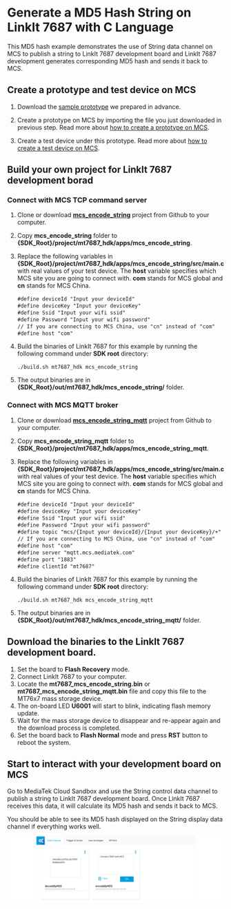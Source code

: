 # Generate a MD5 Hash String on LinkIt 7687 with C Language

This MD5 hash example demonstrates the use of String data channel on MCS to publish a string to LinkIt 7687 development board and LinkIt 7687 development generates corresponding MD5 hash and sends it back to MCS. 

## Create a prototype and test device on MCS

1. Download the [sample prototype](https://iamblue.gitbooks.io/mt7687-on-linkit-rtos-ebook-for-community/content/zh-TW/cloud/device.json) we prepared in advance.

2. Create a prototype on MCS by importing the file you just downloaded in previous step. Read more about [how to create a prototype on MCS](https://mcs.mediatek.com/resources/latest/tutorial/getting_started#create-your-first-prototype).
3. Create a test device under this prototype. Read more about [how to create a test device on MCS](https://mcs.mediatek.com/resources/latest/tutorial/getting_started#create-your-first-test-device).

## Build your own project for LinkIt 7687 development borad
### Connect with MCS TCP command server

1. Clone or download [**mcs\_encode\_string**](https://github.com/Mediatek-Cloud/mcs_encode_string_example) project from Github to your computer.
2. Copy **mcs\_encode\_string** folder to **{SDK_Root}/project/mt7687\_hdk/apps/mcs\_encode\_string**.

3. Replace the following variables in **{SDK_Root}/project/mt7687\_hdk/apps/mcs\_encode\_string/src/main.c** with real values of your test device. The **host** variable specifies which MCS site you are going to connect with. **com** stands for MCS global and **cn** stands for MCS China.

	```
	#define deviceId "Input your deviceId"
	#define deviceKey "Input your deviceKey"
	#define Ssid "Input your wifi ssid"
	#define Password "Input your wifi password"
	// If you are connecting to MCS China, use "cn" instead of "com"
	#define host "com" 
	```
5. Build the binaries of LinkIt 7687 for this example by running the following command under **SDK root** directory:

	```
	./build.sh mt7687_hdk mcs_encode_string
	```
6. The output binaries are in **{SDK_Root}/out/mt7687\_hdk/mcs\_encode\_string/** folder.

### Connect with MCS MQTT broker
1. Clone or download [**mcs\_encode\_string\_mqtt**](https://github.com/Mediatek-Cloud/mcs_encode_string_mqtt_example) project from Github to your computer.
2. Copy **mcs\_encode\_string_mqtt** folder to **{SDK_Root}/project/mt7687\_hdk/apps/mcs\_encode\_string_mqtt**.

3. Replace the following variables in **{SDK_Root}/project/mt7687\_hdk/apps/mcs\_encode\_string/src/main.c** with real values of your test device. The **host** variable specifies which MCS site you are going to connect with. **com** stands for MCS global and **cn** stands for MCS China.

	```
	#define deviceId "Input your deviceId"
	#define deviceKey "Input your deviceKey"
	#define Ssid "Input your wifi ssid"
	#define Password "Input your wifi password"
	#define topic "mcs/{Input your deviceId}/{Input your deviceKey}/+"
	// If you are connecting to MCS China, use "cn" instead of "com"
	#define host "com"
	#define server "mqtt.mcs.mediatek.com"
	#define port "1883"
	#define clientId "mt7687" 
	```
5. Build the binaries of LinkIt 7687 for this example by running the following command under **SDK root** directory:

	```
	./build.sh mt7687_hdk mcs_encode_string_mqtt
	```
6. The output binaries are in **{SDK_Root}/out/mt7687\_hdk/mcs\_encode\_string\_mqtt/** folder.

## Download the binaries to the LinkIt 7687 development board.

1. Set the board to **Flash Recovery** mode.
2. Connect LinkIt 7687 to your computer.
3. Locate the **mt7687\_mcs\_encode\_string.bin** or **mt7687\_mcs\_encode\_string\_mqtt.bin** file and copy this file to the MT76x7 mass storage device.
4. The on-board LED **U6001** will start to blink, indicating flash memory update.
5. Wait for the mass storage device to disappear and re-appear again and the download process is completed.
6. Set the board back to **Flash Normal** mode and press **RST** button to reboot the system. 

## Start to interact with your development board on MCS

Go to MediaTek Cloud Sandbox and use the String control data channel to publish a string to LinkIt 7687 development board. Once LinkIt 7687 receives this data, it will calculate its MD5 hash and sends it back to MCS. 

You should be able to see its MD5 hash displayed on the String display data channel if everything works well.

![](../images/7687/img_7687_c_md5_01.png)
